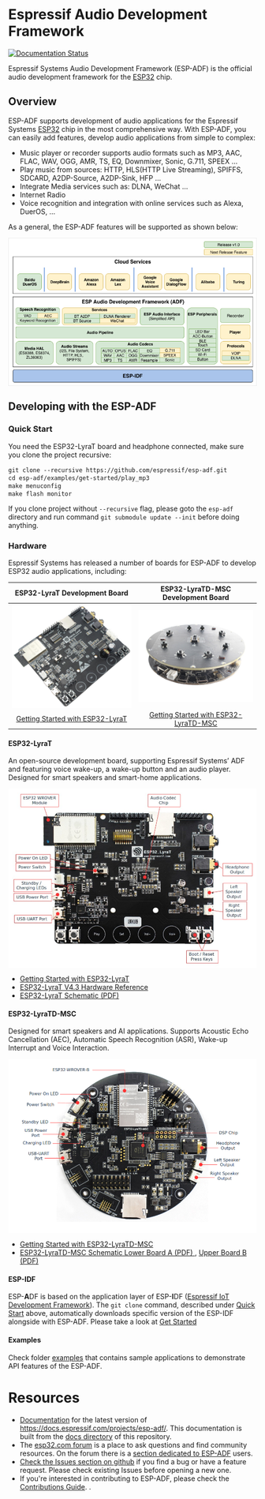 # Espressif Audio Development Framework

[![Documentation Status](https://readthedocs.com/projects/espressif-esp-adf/badge/?version=latest)](https://docs.espressif.com/projects/esp-adf/en/latest/?badge=latest)

Espressif Systems Audio Development Framework (ESP-ADF) is the official audio development framework for the [ESP32](https://espressif.com/en/products/hardware/esp32/overview) chip.

## Overview

ESP-ADF supports development of audio applications for the Espressif Systems [ESP32](https://espressif.com/en/products/hardware/esp32/overview) chip in the most comprehensive way. With ESP-ADF, you can easily add features, develop audio applications from simple to complex:

- Music player or recorder supports audio formats such as MP3, AAC, FLAC, WAV, OGG, AMR, TS, EQ, Downmixer, Sonic, G.711, SPEEX ...
- Play music from sources: HTTP, HLS(HTTP Live Streaming), SPIFFS, SDCARD,  A2DP-Source, A2DP-Sink, HFP ...
- Integrate Media services such as: DLNA, WeChat ...
- Internet Radio
- Voice recognition and integration with online services such as Alexa, DuerOS, ...

As a general, the ESP-ADF features will be supported as shown below:

<div align="center"><img src="docs/_static/adf_block_diagram.png" alt ="ADF Block Diagram" align="center" /></div>

## Developing with the ESP-ADF

### Quick Start

You need the ESP32-LyraT board and headphone connected, make sure you clone the project recursive:

```
git clone --recursive https://github.com/espressif/esp-adf.git
cd esp-adf/examples/get-started/play_mp3
make menuconfig
make flash monitor
```

If you clone project without `--recursive` flag, please goto the `esp-adf` directory and run command `git submodule update --init` before doing anything.

### Hardware

Espressif Systems has released a number of boards for ESP-ADF to develop ESP32 audio applications, including:

| ESP32-LyraT Development Board | ESP32-LyraTD-MSC Development Board |
|:----:|:----:|
|  [<img src="docs/_static/esp32-lyrat-v4.2-side.jpg" width="400" alt ="ESP32-LyraT Development Board" align="center" />](https://docs.espressif.com/projects/esp-adf/en/latest/get-started/get-started-esp32-lyrat.html)  |  [<img src="docs/_static/esp32-lyratd-msc-v2.2.jpg" width="380" alt ="ESP32-LyraTD-MSC Development Board" align="center" />](https://docs.espressif.com/projects/esp-adf/en/latest/get-started/get-started-esp32-lyratd-msc.html)   |
|  [Getting Started with ESP32-LyraT](https://docs.espressif.com/projects/esp-adf/en/latest/get-started/get-started-esp32-lyrat.html)  | [Getting Started with ESP32-LyraTD-MSC](https://docs.espressif.com/projects/esp-adf/en/latest/get-started/get-started-esp32-lyratd-msc.html) |

#### ESP32-LyraT

An open-source development board, supporting Espressif Systems’ ADF and featuring voice wake-up, a wake-up button and an audio player. Designed for smart speakers and smart-home applications.

[<div align="center"><img src="docs/_static/esp32-lyrat-v4.3-layout-overview.jpg" width="700" alt ="ESP32-LyraT Development Board Overview" align="center" /></div>](https://docs.espressif.com/projects/esp-adf/en/latest/get-started/get-started-esp32-lyrat.html)

* [Getting Started with ESP32-LyraT](https://docs.espressif.com/projects/esp-adf/en/latest/get-started/get-started-esp32-lyrat.html)
* [ESP32-LyraT V4.3 Hardware Reference](https://docs.espressif.com/projects/esp-adf/en/latest/design-guide/board-esp32-lyrat-v4.3.html)
* [ESP32-LyraT Schematic (PDF)](https://dl.espressif.com/dl/schematics/esp32-lyrat-v4.3-schematic.pdf)

#### ESP32-LyraTD-MSC
Designed for smart speakers and AI applications. Supports Acoustic Echo Cancellation (AEC), Automatic Speech Recognition (ASR), Wake-up Interrupt and Voice Interaction.

[<div align="center"><img src="docs/_static/esp32-lyratd-msc-v2.2-a-top.png" width="740" alt ="ESP32-LyraTD-MSC Development Board Overview" align="center" /></div>](https://docs.espressif.com/projects/esp-adf/en/latest/get-started/get-started-esp32-lyratd-msc.html)

* [Getting Started with ESP32-LyraTD-MSC](https://docs.espressif.com/projects/esp-adf/en/latest/get-started/get-started-esp32-lyratd-msc.html)
* [ESP32-LyraTD-MSC Schematic Lower Board A (PDF) ](https://dl.espressif.com/dl/schematics/ESP32-LyraTD-MSC_A_V2_2-1109A.pdf), [Upper Board B (PDF)](https://dl.espressif.com/dl/schematics/ESP32-LyraTD-MSC_B_V1_1-1109A.pdf)

#### ESP-IDF

ESP-**A**DF is based on the application layer of ESP-**I**DF ([Espressif IoT Development Framework](https://github.com/espressif/esp-idf)). The `git clone` command, described under [Quick Start](#quick-start) above, automatically downloads specific version of the ESP-IDF alongside with ESP-ADF. Please take a look at [Get Started](https://docs.espressif.com/projects/esp-adf/en/latest/get-started/index.html)

#### Examples

Check folder [examples](examples) that contains sample applications to demonstrate API features of the ESP-ADF.

# Resources

* [Documentation](https://docs.espressif.com/projects/esp-adf/en/latest/index.html) for the latest version of https://docs.espressif.com/projects/esp-adf/. This documentation is built from the [docs directory](docs) of this repository.
* The [esp32.com forum](https://esp32.com/) is a place to ask questions and find community resources. On the forum there is a [section dedicated to ESP-ADF](https://esp32.com/viewforum.php?f=20) users.
* [Check the Issues section on github](https://github.com/espressif/esp-adf/issues) if you find a bug or have a feature request. Please check existing Issues before opening a new one.
* If you're interested in contributing to ESP-ADF, please check the [Contributions Guide](https://esp-idf.readthedocs.io/en/latest/contribute/index.html). .

